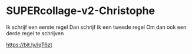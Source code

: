 # SUPERcollage-v2-Christophe


Ik schrijf een eerste regel
Dan schrijf ik een tweede regel
Om dan ook een derde regel te schrijven


https://bit.ly/IqT6zt


